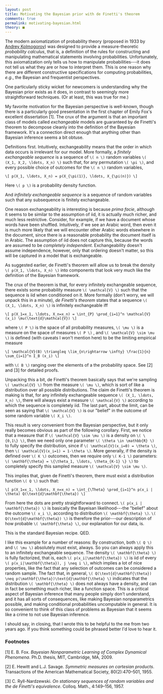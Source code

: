 ```yaml
---
layout: post
title: Motivating the Bayesian prior with de Finetti's theorem
comments: true
permalink: motivating-bayesian.html
theory: ■
---
```


The modern axiomatization of probability theory (proposed in 1933 by [Andrey Kolmogorov](http://en.wikipedia.org/wiki/Andrey_Kolmogorov)) was designed to provide a measure-theoretic *probability calculus*, that is, a definition of the rules for constructing and manipulating mathematical statements involving probabilities. Unfortunately, this axiomatization only tells us how to manipulate probabilities---it does not tell us what they are or how to interpret them. This is one reason why there are different constructive specifications for computing probabilities, *e.g.*, the Bayesian and frequentist perspectives.

One particularly sticky wicket for newcomers is understanding why the Bayesian prior exists as it does, in contrast to seemingly more straightforward techniques. (Or at least, this was true for me.)

My favorite motivation for the Bayesian perspective is well-known, though there is a particularly good presentation in the first chapter of Emily Fox's excellent dissertation [1]. The crux of the argument is that an important class of models called *exchangeable* models are guaranteed by de Finetti's theorem to decompose cleanly into the definition of the Bayesian framework. It's a connection direct enough that anything other than Bayesian inference seems a bit obtuse.

Definitions first. Intuitively, exchangeability means that the order in which data occurs is irrelevant for our model. More formally, a *finitely exchangeable sequence* is a sequence of `\( n \)` random variables `\( (X_1, X_2, \ldots, X_n) \)` such that, for any permutation `\( \pi \)`, and every possible choice of outcomes for the `\( n \)` random variables,

`\[ p(X_1, \ldots, X_n) = p(X_{\pi(1)}, \ldots, X_{\pi(n)}) \]`

Here `\( p \)` is a probability density function.

And *infinitely exchangeable sequence* is a sequence of random variables such that any subsequence is finitely exchangeable.

One reason exchangeability is interesting is because *prima facie*, although it seems to be similar to the assumption of iid, it is actually much richer, and much less restrictive. Consider, for example, if we have a document whose words have been shuffled. Intuitively, if we see an Arabic word, then even it is much more likely that we will encounter other Arabic words elsewhere in the document, since there is a reasonable probability the document itself is in Arabic. The assumption of iid does not capture this, because the words are assumed to be *completely independent*. Exchangeability doesn't assume independence, however, only that ordering doesn't matter, so this will be captured in a model that is exchangeable.

As suggested earlier, de Finetti's theorem will allow us to break the density `\( p(X_1, \ldots, X_n) \)` into components that look very much like the definition of the Bayesian framework.

The crux of the theorem is that, for every infinitely exchangeable sequence, there exists some probability measure `\( \mathcal{V} \)` such that the sequence is iid when conditioned on it. More formally (don't worry, we will unpack this in a minute), *de Finetti's theorem* states that a sequence `\( (X_1, \ldots, X_n) \)` is infinitely exchangeable iff

`\[ p(X_1=x_1, \ldots, X_n=x_n) = \int_{P} \prod_{i=1}^n \mathcal{V}(x_i) \mu(\text{d}\mathcal{V}) \]`

where `\( P \)` is the space of all probability measures, `\( \mu \)` is a measure on the space of measures `\( P \)` , and `\( \mathcal{V} \sim \mu \)` is defined (with caveats I won't mention here) to be the limiting empirical measure

`\[ \mathcal{V}(B) \triangleq \lim_{n\rightarrow \infty} \frac{1}{n} \sum_{i=1}^n I_B (x_i) \]`

with `\( B \)` ranging over the elements of a the probability space. See [2] and [3] for detailed proofs.

Unpacking this a bit, de Finetti's theorem basically says that we're sampling `\( \mathcal{V} \)` from the measure `\( \mu \)`, which is sort of like a distribution over all possible distributions. The claim de Finetti's theorem is making is that, for any infinitely exchangeable sequence `\( (X_1, \ldots, X_n) \)`, there will always exist a measure `\( \mathcal{V} \)` according to which the sequence is completely iid. The last part, about the limit, can be seen as saying that `\( \mathcal{V} \)` is our "belief" in the outcome of some random variable `\( X_i \)`.

This result is very convenient from the Bayesian perspective, but it only really becomes obvious as part of the following corollary. First, we notice that a measure that if `\( \mathcal{V} \sim \mu \)` is a density on `\( \{0,1\} \)`, then we need only one parameter `\( \theta \in \mathbb{R} \)` to fully specify the distribution, since if `\( \mathcal{V}(x_i=0) = \theta \)`, then `\( \mathcal{V}(x_i=1) = 1-\theta \)`. More generally, if the density is defined over `\( K \)` outcomes, then we require only `\( K-1 \)` parameters: `\( \mathbf{\theta} = \{\theta_1, \ldots, \theta_{K-1} \} \)` to completely specify this sampled measure `\( \mathcal{V} \sim \mu \)`.

This implies that, given de Finetti's theorem, there must exist a distribution function `\( Q \)` such that:

`\[ p(X_1=x_1, \ldots, X_n=x_n) = \int_{\Theta} \prod_{i=1}^n p(x_i | \theta) Q(\text{d}\mathbf{\theta}) \]`

From here the dots are pretty straightforward to connect. `\( p(x_i | \mathbf{\theta}) \)` is basically the Bayeisan likelihood---the "belief" about the outcome `\( x_i \)`, according to distribution `\( \mathbf{\theta} \)`. `\( Q(\text{d}\mathbf{\theta}) \)` is therefore the prior---our description of how probable `\( \mathbf{\theta} \)`, our explanation for our data, is.

This is the standard Bayesian recipe. QED.

I like this example for a number of reasons:
By construction, both `\( Q \)` and `\( \mu \)` absolutely must exist, always. So you can always apply this to an infinitely exchangeable sequence.
The density `\( \mathbf{\theta} \)` is fully factorized, that is, each `\( p(x_i|\mathbf{\theta}) \)` is iid of every `\( p(x_i|\mathbf{\theta}), j \neq i \)`, which implies a lot of nice properties, like the fact that any selection of outcomes can be considered a random sample.
The fact that, in general, `\( Q(\text{d}\mathbf{\theta}) \neq p(\mathbf{\theta})\text{d}\mathbf{\theta} \)` indicates that the distribution `\( \mathbf{\theta} \)` does not always have a density, and can in fact be something much richer, like a function space. This is a critical aspect of Bayesian inference that many people simply don't understand, and it has all sorts of consequences, like making Bayesian nonparametrics possible, and making conditional probabilities uncomputable in general.
It is so convenient to think of this class of problems as Bayesian that it seems like a crime to not use Bayesian inference.

I should say, in closing, that I wrote this to be helpful to the me from two years ago. If you think something could be phrased better I'd love to hear it.


### Footnotes

[1] E. B. Fox. *Bayesian Nonparametric Learning of Complex Dynamical Phenomena*. Ph.D. thesis, MIT, Cambridge, MA, 2009.

[2] E. Hewitt and L.J. Savage. *Symmetric measures on cartesian products*. Transactions of the American Mathematical Society, 80(2):470–501, 1955.

[3] C. Ryll-Nardzewski. *On stationary sequences of random variables and the de Finetti's equivalence*. Colloq. Math., 4:149–156, 1957.
